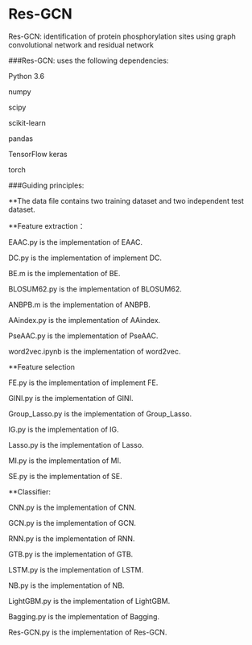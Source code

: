 # Res-GCN

Res-GCN: identification of protein phosphorylation sites using graph convolutional network and residual network

###Res-GCN: uses the following dependencies:

Python 3.6

numpy

scipy

scikit-learn

pandas

TensorFlow keras

torch

###Guiding principles:

**The data file contains two training dataset and two independent test dataset.

**Feature extraction：

EAAC.py is the implementation of EAAC.

DC.py is the implementation of implement DC.

BE.m is the implementation of BE.

BLOSUM62.py is the implementation of BLOSUM62.

ANBPB.m is the implementation of ANBPB.

AAindex.py is the implementation of AAindex.

PseAAC.py is the implementation of PseAAC.

word2vec.ipynb is the implementation of word2vec.

**Feature selection

FE.py is the implementation of implement FE.

GINI.py is the implementation of GINI.

Group_Lasso.py is the implementation of Group_Lasso.

IG.py is the implementation of IG.

Lasso.py is the implementation of Lasso.

MI.py is the implementation of MI.

SE.py is the implementation of SE.

**Classifier:

CNN.py is the implementation of CNN.

GCN.py is the implementation of GCN.

RNN.py is the implementation of RNN.

GTB.py is the implementation of GTB.

LSTM.py is the implementation of LSTM.

NB.py is the implementation of NB.

LightGBM.py is the implementation of LightGBM.

Bagging.py is the implementation of Bagging.

Res-GCN.py is the implementation of Res-GCN.
